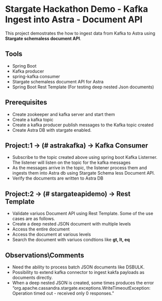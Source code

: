 # Stargate Hackathon Demo - Kafka Ingest into Astra - Document API

This project demostrates the how to ingest data from Kafka to Astra using **Stargate schemaless document API**.

## Tools 
- Spring Boot
- Kafka producer
- spring-kafka consumer
- Stargate schemaless document API for Astra
- Spring Boot Rest Template (For testing deep nested Json documents) 

## Prerequisites 
- Create zookeeper and kafka server and start them
- Create a kafka topic 
- Create a kafka producer publish messages to the Kafka topic created
- Create Astra DB with stargate enabled.

## Project:1 -> (# astrakafka) -> Kafka Consumer
- Subscribe to the topic created above using spring boot Kafka Listerner. The listener will listen on the topic for the kafka messages
- As the messages arrive in the topic, the listener process them and ingests them into Astra db using Stargate Schema less Document API. 
- Verify the documents are written to Astra DB

## Project:2 -> (# stargateapidemo) -> Rest Template
- Validate variuos Document API using Rest Template. Some of the use cases are as follows.
 - Create a deep nested JSON document with multiple levels
 - Access the entire document
 - Access the document at various levels 
 - Search the document with variuos condtions like **gt, lt,  eq**
 
 ## Observations\Comments
 - Need the ability to process batch JSON documents like DSBULK.
 - Possibility to extend kafka connector to ingest kakfa payloads as documents directly.
 - When a deep nested JSON is created, some times produces the error “org.apache.cassandra.stargate.exceptions.WriteTimeoutException: Operation timed out - received only 0 responses.”
